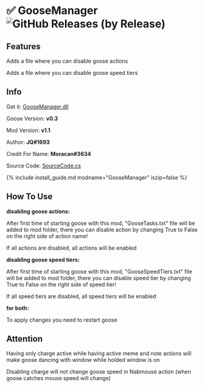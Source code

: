 # ✅ GooseManager ![GitHub Releases (by Release)](https://img.shields.io/github/downloads/1JQ/GooseManager/v1.0/total?logo=github)

## Features

Adds a file where you can disable goose actions

Adds a file where you can disable goose speed tiers

## Info

Get it: [GooseManager.dll](https://github.com/1JQ/GooseManager/releases/latest/download/GooseManager.dll?raw=true )

Goose Version: **v0.3**

Mod Version: **v1.1**

Author: **JQ#1693**

Credit For Name: **Moracan#3634**

Source Code: [SourceCode.cs](https://github.com/1JQ/GooseMenager/blob/master/For%20v0.3/SourceCode.cs )

{% include install_guide.md modname="GooseManager" iszip=false %}

## How To Use

**disabling goose actions:**

After first time of starting goose with this mod, "GooseTasks.txt" file will be added to mod folder, there you can disable action by changing True to False on the right side of action name!

If all actions are disabled, all actions will be enabled

**disabling goose speed tiers:**

After first time of starting goose with this mod, "GooseSpeedTiers.txt" file will be added to mod folder, there you can disable speed tier by changing True to False on the right side of speed tier!

If all speed tiers are disabled, all speed tiers will be enabled

**for both:**

To apply changes you need to restart goose

## Attention

Having only charge active while having active meme and note actions will make goose dancing with window while holded window is on

Disabling charge will not change goose speed in Nabmouse action (when goose catches mouse speed will change)
